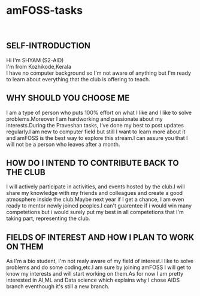 # amFOSS-tasks
<br>

## SELF-INTRODUCTION
Hi I'm SHYAM (S2-AID)<br>
I'm from Kozhikode,Kerala<br>
I have no computer background so I'm not aware of anything but I'm ready to learn about everything that the club is offering to teach. 
<br>

## WHY SHOULD YOU CHOOSE ME
I am a type of person who puts 100% effort on what I like and I like to solve problems.Moreover I am hardworking and passionate about my interests.During the Praveshan tasks, I’ve done my best to post updates regularly.I am new to computer field but still I want to learn more about it and amFOSS is the best way to explore this stream.I can assure you that I will not be a person who leaves after a month.
<br>

## HOW DO I INTEND TO CONTRIBUTE BACK TO THE CLUB
I will actively participate in activities, and events hosted by the club.I will share my knowledge with my friends and colleagues and create a good atmosphere inside the club.Maybe next year if I get a chance, I am even ready to mentor newly joined peoples.I can't guarentee if i would win many competetions but i would surely put my best in all competetions that I'm taking part, representing the club.
<br>

## FIELDS OF INTEREST AND HOW I PLAN TO WORK ON THEM
As I'm a bio student, I'm not realy aware of my field of interest.I like to solve problems and do some coding,etc.I am sure by joining amFOSS I will get to know my interests and will start working on them.As for now I am pretty interested in AI,ML and Data science which explains why I chose AIDS branch eventhough it's still a new branch.
